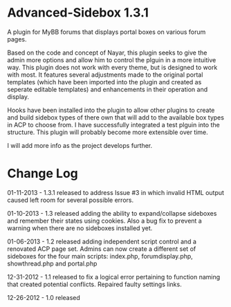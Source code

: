 Advanced-Sidebox 1.3.1
===================

A plugin for MyBB forums that displays portal boxes on various forum pages.

Based on the code and concept of Nayar, this plugin seeks to give the admin more options and allow him to control the plguin in a more intuitive way. This plugin does not work with every theme, but is designed to work with most. It features several adjustments made to the original portal templates (which have been imported into the plugin and created as seperate editable templates) and enhancements in their operation and display.

Hooks have been installed into the plugin to allow other plugins to create and build sidebox types of there own that will add to the available box types in ACP to choose from. I have successfully integrated a test plguin into the structure. This plugin will probably become more extensible over time.

I will add more info as the project develops further.

Change Log
=========
01-11-2013 - 1.3.1 released to address Issue #3 in which invalid HTML output caused left room for several possible errors.

01-10-2013 - 1.3 released adding the ability to expand/collapse sideboxes and remember their states using cookies. Also a bug fix to prevent a warning when there are no sideboxes installed yet.

01-06-2013 - 1.2 released adding independent script control and a renovated ACP page set. Admins can now create a different set of sideboxes for the four main scripts: index.php, forumdisplay.php, showthread.php and portal.php

12-31-2012 - 1.1 released to fix a logical error pertaining to function naming that created potential conflicts. Repaired faulty settings links.

12-26-2012 - 1.0 released

